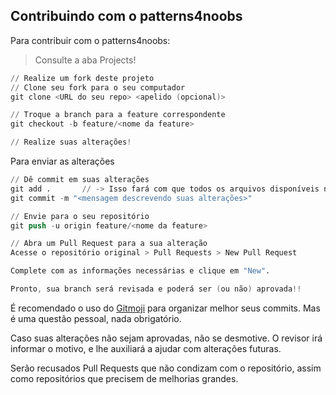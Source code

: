 ## Contribuindo com o patterns4noobs

Para contribuir com o patterns4noobs:

> Consulte a aba Projects!

```s
// Realize um fork deste projeto
// Clone seu fork para o seu computador
git clone <URL do seu repo> <apelido (opcional)>

// Troque a branch para a feature correspondente
git checkout -b feature/<nome da feature>

// Realize suas alterações!
```

Para enviar as alterações

```s
// Dê commit em suas alterações
git add .       // -> Isso fará com que todos os arquivos disponíveis no diretório atual sejam adicionados para commit
git commit -m "<mensagem descrevendo suas alterações>"

// Envie para o seu repositório
git push -u origin feature/<nome da feature>

// Abra um Pull Request para a sua alteração
Acesse o repositório original > Pull Requests > New Pull Request

Complete com as informações necessárias e clique em "New".

Pronto, sua branch será revisada e poderá ser (ou não) aprovada!!
```

É recomendado o uso do [Gitmoji](https://gitmoji.carloscuesta.me/) para organizar melhor seus commits. Mas é uma questão pessoal, nada obrigatório.

Caso suas alterações não sejam aprovadas, não se desmotive. O revisor irá informar o motivo, e lhe auxiliará a ajudar com alterações futuras.

Serão recusados Pull Requests que não condizam com o repositório, assim como repositórios que precisem de melhorias grandes.
